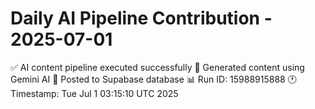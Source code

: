# Daily AI Pipeline Contribution - 2025-07-01

✅ AI content pipeline executed successfully
🤖 Generated content using Gemini AI
💾 Posted to Supabase database
📊 Run ID: 15988915888
🕐 Timestamp: Tue Jul  1 03:15:10 UTC 2025
